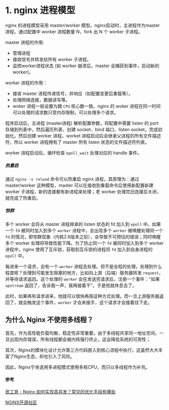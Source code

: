 # 1. nginx 进程模型

nginx 的进程模型采用 master/worker 模型。nginx启动时，主进程作为master 进程，通过配置中 worker 进程数量 N，fork 出 N 个 worker 子进程。

master 进程的作用:

- 管理进程
- 接收信号并转发给所有 worker 子进程。
- 监控worker进程状态 (如 worker 崩溃后，master 会捕获到事件，启动新的 worker)。

worker 进程的作用：

- 接收 master 进程传递信号，并响应（如配置变更后重载等）。
- 处理网络连接，数据读写等。
- woker 进程一般设置为跟 `CPU` 核心数一致。nginx 的 woker 进程在同一时间可以处理的请求数只受内存限制，可以处理多个请求。

程序启动后，主进程 (master进程) 解析配置参数，将配置中需要 listen 的 port 存储到列表中，然后遍历列表，创建 socket、bind 端口、listen socket，完成初始化。然后创建 worker 进程，worket 进程启动后会继承父进程的所有文件描述符，所以 worker 进程拥有了 master 所有 listen 状态的文件描述符列表。

worker 进程启动后，循环检查 `epoll_wait` 处理对应的 handle 事件。



##### 热重启

通过 `nginx -s reload` 命令可以热重启 nginx 进程，其原理为：通过 master/worker 这种模型，master 可以在接收到重载命令后使用新配置新建 worker 子进程，新的连接都有新进程来处理；老 worker 处理完旧连接后关闭，就完成了热重启。



##### 惊群

多个 worker 会将从 master 进程继承的 listen 状态的 fd 加入到 `epoll` 中。如果一个 `fd` 被同时加入到多个 `worker` 进程中，会出现多个 `worker` 被唤醒处理同一个 `fd` 的情况，即惊群现象（内核2.6版本之前），会导致不可预估的错误；同时唤醒多个 worker 处理将导致性能下降。为了防止同一个 `fd` 被同时加入到多个 worker 进程中，nginx 使用了互斥锁，获取到互斥锁的进程将 `fd` 加入到自身进程的 `epoll` 中。



每进来一个请求，会有一个 `worker` 进程去处理。但不是全程的处理，处理到什么程度呢？处理到可能发生阻塞的地方，比如向上游（后端）服务器转发 `request`，并等待请求返回。这个处理的 `worker` 会在发送完请求后，注册一个事件："如果 `upstream` 返回了，告诉我一声，我再接着干"。于是他就休息去了。

此时，如果再有请求进来，他就可以很快再按这种方式处理。而一旦上游服务器返回了，就会触发这个事件，`worker` 才会来接手，这个请求才会接着往下走。





## 为什么 Nginx 不使用多线程？

 首先，作为高性能负载均衡，稳定性非常重要。由于多线程共享同一地址空间，一旦出现内存错误，所有线程都会被内核强行终止，这会降低系统的可用性；

 其次，Nginx的模块化设计允许第三方代码嵌入到核心流程中执行，这虽然大大丰富了Nginx生态，却也引入了风险。

因此，Nginx宁肯选用多进程模式使用多核CPU，而只以多线程作为补充。



#### 参考

[民工哥 - Nginx 如何实现高并发？常见的优化手段有哪些](https://mp.weixin.qq.com/s/aM7n3C8m-YydNBlJhUXprA)

[NGINX开源社区](https://zhuanlan.zhihu.com/p/420043253)